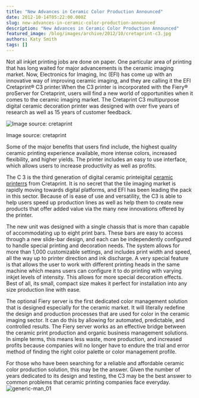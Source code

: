 ```yaml
---
title: "New Advances in Ceramic Color Production Announced"
date: 2012-10-14T05:22:00.000Z
slug: new-advances-in-ceramic-color-production-announced
description: "New Advances in Ceramic Color Production Announced"
featured_image: /blog/images/archive/2012/10/cretaprint-c3.jpg
authors: Katy Smith
tags: []
---
```


Not all inkjet printing jobs are done on paper. One particular area of printing that has long waited for major advancements is the ceramic imaging market. Now, Electronics for Imaging, Inc (EFI) has come up with an innovative way of improving ceramic imaging, and they are calling it the EFI Cretaprint® C3 printer.When the C3 printer is incorporated with the Fiery® proServer for Cretaprint, users will find a new world of opportunities when it comes to the ceramic imaging market. The Cretaprint C3 multipurpose digital ceramic decoration printer was designed with over five years of research as well as 15 years of customer feedback. 

![Image source: cretaprint](/blog/images/archive/2012/10/cretaprint-c3-632x463.jpg)

Image source: cretaprint

Some of the major benefits that users find include, the highest quality ceramic printing experience available, more intense colors, increased flexibility, and higher yields. The printer includes an easy to use interface, which allows users to increase productivity as well as profits.

The C 3 is the third generation of digital ceramic printeigital [ceramic printerrs](https://www.tomatoink.com/) from Cretaprint. It is no secret that the tile imaging market is rapidly moving towards digital platforms, and EFI has been leading the pack in this sector. Because of is ease of use and versatility, the C3 is able to help users speed up production lines as well as help them to create new products that offer added value via the many new innovations offered by the printer.

The new unit was designed with a single chassis that is more than capable of accommodating up to eight print bars. These bars are easy to access through a new slide-bar design, and each can be independently configured to handle special printing and decoration needs. The system allows for more than 1,000 customizable settings, and includes print width and speed, all the way up to printer direction and ink discharge. A very special feature is that allows the user to work with different printing heads in the same machine which means users can configure it to do printing with varying inkjet levels of intensity. This allows for more special decoration effects. Best of all, its small, compact size makes it perfect for installation into any size production line with ease.

The optional Fiery server is the first dedicated color management solution that is designed especially for the ceramic market. It will literally redefine the design and production processes that are used for color in the ceramic imaging sector. It can do this by allowing for automated, predictable, and controlled results. The Fiery server works as an effective bridge between the ceramic print production and organic business management solutions. In simple terms, this means less waste, more production, and increased profits because companies will no longer have to endure the trial and error method of finding the right color palette or color management profile.

For those who have been searching for a reliable and affordable ceramic color production solution, this may be the answer. Given the number of years dedicated to its design and testing, the C3 may be the best answer to common problems that ceramic printing companies face everyday.  
![generic-man_01](/blog/images/archive/2013/05/generic-man_01-632x234.png)